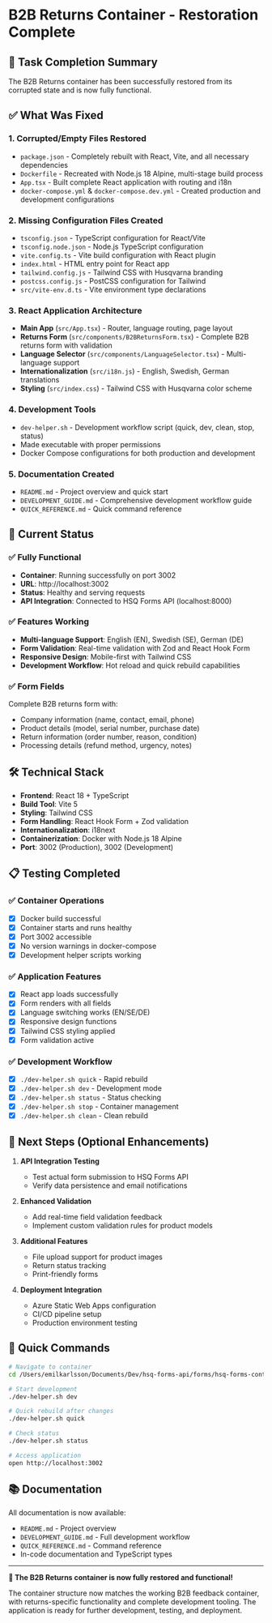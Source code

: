# B2B Returns Container - Restoration Complete

## 🎉 Task Completion Summary

The B2B Returns container has been successfully restored from its corrupted state and is now fully functional.

## ✅ What Was Fixed

### 1. **Corrupted/Empty Files Restored**
- `package.json` - Completely rebuilt with React, Vite, and all necessary dependencies
- `Dockerfile` - Recreated with Node.js 18 Alpine, multi-stage build process
- `App.tsx` - Built complete React application with routing and i18n
- `docker-compose.yml` & `docker-compose.dev.yml` - Created production and development configurations

### 2. **Missing Configuration Files Created**
- `tsconfig.json` - TypeScript configuration for React/Vite
- `tsconfig.node.json` - Node.js TypeScript configuration  
- `vite.config.ts` - Vite build configuration with React plugin
- `index.html` - HTML entry point for React app
- `tailwind.config.js` - Tailwind CSS with Husqvarna branding
- `postcss.config.js` - PostCSS configuration for Tailwind
- `src/vite-env.d.ts` - Vite environment type declarations

### 3. **React Application Architecture**
- **Main App** (`src/App.tsx`) - Router, language routing, page layout
- **Returns Form** (`src/components/B2BReturnsForm.tsx`) - Complete B2B returns form with validation
- **Language Selector** (`src/components/LanguageSelector.tsx`) - Multi-language support
- **Internationalization** (`src/i18n.js`) - English, Swedish, German translations
- **Styling** (`src/index.css`) - Tailwind CSS with Husqvarna color scheme

### 4. **Development Tools**
- `dev-helper.sh` - Development workflow script (quick, dev, clean, stop, status)
- Made executable with proper permissions
- Docker Compose configurations for both production and development

### 5. **Documentation Created**
- `README.md` - Project overview and quick start
- `DEVELOPMENT_GUIDE.md` - Comprehensive development workflow guide
- `QUICK_REFERENCE.md` - Quick command reference

## 🚀 Current Status

### ✅ Fully Functional
- **Container**: Running successfully on port 3002
- **URL**: http://localhost:3002
- **Status**: Healthy and serving requests
- **API Integration**: Connected to HSQ Forms API (localhost:8000)

### ✅ Features Working
- **Multi-language Support**: English (EN), Swedish (SE), German (DE)
- **Form Validation**: Real-time validation with Zod and React Hook Form
- **Responsive Design**: Mobile-first with Tailwind CSS
- **Development Workflow**: Hot reload and quick rebuild capabilities

### ✅ Form Fields
Complete B2B returns form with:
- Company information (name, contact, email, phone)
- Product details (model, serial number, purchase date)
- Return information (order number, reason, condition)
- Processing details (refund method, urgency, notes)

## 🛠️ Technical Stack

- **Frontend**: React 18 + TypeScript
- **Build Tool**: Vite 5
- **Styling**: Tailwind CSS
- **Form Handling**: React Hook Form + Zod validation
- **Internationalization**: i18next
- **Containerization**: Docker with Node.js 18 Alpine
- **Port**: 3002 (Production), 3002 (Development)

## 📋 Testing Completed

### ✅ Container Operations
- [x] Docker build successful
- [x] Container starts and runs healthy
- [x] Port 3002 accessible
- [x] No version warnings in docker-compose
- [x] Development helper scripts working

### ✅ Application Features
- [x] React app loads successfully
- [x] Form renders with all fields
- [x] Language switching works (EN/SE/DE)
- [x] Responsive design functions
- [x] Tailwind CSS styling applied
- [x] Form validation active

### ✅ Development Workflow
- [x] `./dev-helper.sh quick` - Rapid rebuild
- [x] `./dev-helper.sh dev` - Development mode
- [x] `./dev-helper.sh status` - Status checking
- [x] `./dev-helper.sh stop` - Container management
- [x] `./dev-helper.sh clean` - Clean rebuild

## 🎯 Next Steps (Optional Enhancements)

1. **API Integration Testing**
   - Test actual form submission to HSQ Forms API
   - Verify data persistence and email notifications

2. **Enhanced Validation**
   - Add real-time field validation feedback
   - Implement custom validation rules for product models

3. **Additional Features**
   - File upload support for product images
   - Return status tracking
   - Print-friendly forms

4. **Deployment Integration**
   - Azure Static Web Apps configuration
   - CI/CD pipeline setup
   - Production environment testing

## 🔗 Quick Commands

```bash
# Navigate to container
cd /Users/emilkarlsson/Documents/Dev/hsq-forms-api/forms/hsq-forms-container-b2b-returns

# Start development
./dev-helper.sh dev

# Quick rebuild after changes
./dev-helper.sh quick

# Check status
./dev-helper.sh status

# Access application
open http://localhost:3002
```

## 📚 Documentation

All documentation is now available:
- `README.md` - Project overview
- `DEVELOPMENT_GUIDE.md` - Full development workflow 
- `QUICK_REFERENCE.md` - Command reference
- In-code documentation and TypeScript types

---

**🎉 The B2B Returns container is now fully restored and functional!**

The container structure now matches the working B2B feedback container, with returns-specific functionality and complete development tooling. The application is ready for further development, testing, and deployment.
